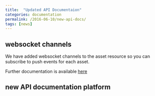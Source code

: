 ```yaml
---
title:  "Updated API Documentaion"
categories: documentation
permalink: /2016-06-10/new-api-docs/
tags: [news]
---
```



## websocket channels

We have added websocket channels to the asset resource so you can subscribe to push events for each asset.

Further documentation is available [here](/websockets/)


## new API documentation platform